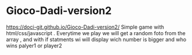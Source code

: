 # Gioco-Dadi-version2
 https://doci-git.github.io/Gioco-Dadi-version2/
 Simple game with html/css/javascript . Everytime we play we will get a random foto from the array , and with if statments wi will display wich number is bigger and who wins palyer1 or player2 
